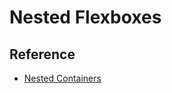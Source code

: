 # Nested Flexboxes

## Reference

* [Nested Containers](https://www.quackit.com/css/flexbox/tutorial/nested_flex_containers.cfm)